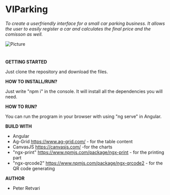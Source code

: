 # VIParking


*To create a userfriendly interface for a small car parking business. It allows the user to easily register a car and calculates the final price and the comisson as well.*

![Picture](https://cdn.shopify.com/s/files/1/0703/1671/products/brand-icon-vip-grey-on-white_1024x1024.jpeg?v=1426125295)

#

**GETTING STARTED**

Just clone the repository and download the files.

**HOW TO INSTALL/RUN?**

Just write "npm i" in the console. It will install all the dependencies you will need.

**HOW TO RUN?**

You can run the program in your browser with using "ng serve" in Angular.

**BUILD WITH**

- Angular
- Ag-Grid https://www.ag-grid.com/ - for the table content
- CanvasJS https://canvasjs.com/ -for the charts
- "ngx-print" https://www.npmjs.com/package/ngx-print - for the printing part
- "ngx-qrcode2" https://www.npmjs.com/package/ngx-qrcode2 - for the QR code generating

**AUTHOR**
- Peter Retvari
